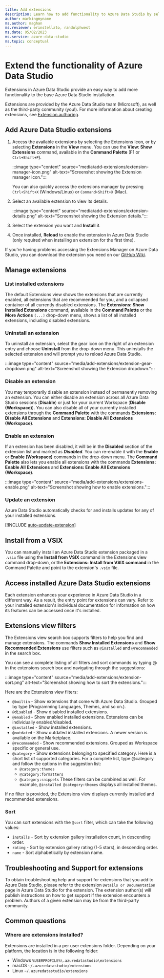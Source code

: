 ```yaml
---
title: Add extensions
description: Learn how to add functionality to Azure Data Studio by selecting and installing extensions from among those provided by Microsoft and third parties.
author: markingmyname
ms.author: maghan
ms.reviewer: erinstellato, randolphwest
ms.date: 05/02/2023
ms.service: azure-data-studio
ms.topic: conceptual
---
```


# Extend the functionality of Azure Data Studio

Extensions in Azure Data Studio provide an easy way to add more functionality to the base Azure Data Studio installation.

Extensions are provided by the Azure Data Studio team (Microsoft), as well as the third-party community (you!). For more information about creating extensions, see [Extension authoring](./extension-authoring.md).

## Add Azure Data Studio extensions

1. Access the available extensions by selecting the Extensions Icon, or by selecting **Extensions** in the **View** menu. You can use the **View: Show Extensions** command, available in the **Command Palette** (F1 or `Ctrl+Shift+P`).

    :::image type="content" source="media/add-extensions/extension-manager-icon.png" alt-text="Screenshot showing the Extension manager icon.":::

    You can also quickly access the extensions manager by pressing `Ctrl+Shift+X` (Windows/Linux) or `Command+Shift+X` (Mac).

1. Select an available extension to view its details.

    :::image type="content" source="media/add-extensions/extension-details.png" alt-text="Screenshot showing the Extension details.":::

1. Select the extension you want and **Install** it.

1. Once installed, **Reload** to enable the extension in Azure Data Studio (only required when installing an extension for the first time).

If you're having problems accessing the Extensions Manager on Azure Data Studio, you can download the extension you need on our [GitHub Wiki](https://github.com/microsoft/azuredatastudio/wiki/List-of-Extensions).

## Manage extensions

### List installed extensions

The default Extensions view shows the extensions that are currently enabled, all extensions that are recommended for you, and a collapsed container of all currently disabled extensions. The **Extensions: Show Installed Extensions** command, available in the **Command Palette** or the **More Actions** `(...)` drop-down menu, shows a list of all installed extensions, including disabled extensions.

### Uninstall an extension

To uninstall an extension, select the gear icon on the right of an extension entry and choose **Uninstall** from the drop-down menu. This uninstalls the selected extension and will prompt you to reload Azure Data Studio.

 :::image type="content" source="media/add-extensions/extension-gear-dropdown.png" alt-text="Screenshot showing the Extension dropdown.":::

### Disable an extension

You may temporarily disable an extension instead of permanently removing an extension. You can either disable an extension across all Azure Data Studio sessions (**Disable**) or just for your current Workspace (**Disable (Workspace)**). You can also disable all of your currently installed extensions through the **Command Palette** with the commands **Extensions: Disable All Extensions** and **Extensions: Disable All Extensions (Workspace)**.

### Enable an extension

If an extension has been disabled, it will be in the **Disabled** section of the extension list and marked as ***Disabled***. You can re-enable it with the **Enable** or **Enable (Workspace)** commands in the drop-down menu. The **Command Palette** also lets you enable all extensions with the commands **Extensions: Enable All Extensions** and **Extensions: Enable All Extensions (Workspace)**.

:::image type="content" source="media/add-extensions/extensions-enable.png" alt-text="Screenshot showing how to enable extensions.":::

### <a id="updating-an-extension"></a> Update an extension

Azure Data Studio automatically checks for and installs updates for any of your installed extensions.

[!INCLUDE [auto-update-extension](includes/auto-update-extension.md)]

## Install from a VSIX

You can manually install an Azure Data Studio extension packaged in a `.vsix` file using the **Install from VSIX** command in the Extensions view command drop-down, or the **Extensions: Install from VSIX command** in the Command Palette and point to the extension's `.vsix` file.

## Access installed Azure Data Studio extensions

Each extension enhances your experience in Azure Data Studio in a different way. As a result, the entry point for extensions can vary. Refer to your installed extension's individual documentation for information on how its features can be accessed once it's installed.

## Extensions view filters

The Extensions view search box supports filters to help you find and manage extensions. The commands **Show Installed Extensions** and **Show Recommended Extensions** use filters such as `@installed` and `@recommended` in the search box.

You can see a complete listing of all filters and sort commands by typing @ in the extensions search box and navigating through the suggestions:

:::image type="content" source="media/add-extensions/extension-sort.png" alt-text="Screenshot showing how to sort the extensions.":::

Here are the Extensions view filters:

- `@builtin` - Show extensions that come with Azure Data Studio. Grouped by type (Programming Languages, Themes, and so on.).
- `@disabled` - Show disabled installed extensions.
- `@enabled` - Show enabled installed extensions. Extensions can be individually enabled/disabled.
- `@installed` - Show installed extensions.
- `@outdated` - Show outdated installed extensions. A newer version is available on the Marketplace.
- `@recommended` - Show recommended extensions. Grouped as Workspace specific or general use.
- `@category` - Show extensions belonging to specified category. Here is a short list of supported categories. For a complete list, type @category and follow the options in the suggestion list:
  - `@category:themes`
  - `@category:formatters`
  - `@category:snippets`
These filters can be combined as well. For example, `@installed @category:themes` displays all installed themes.

If no filter is provided, the Extensions view displays currently installed and recommended extensions.

### Sort

You can sort extensions with the `@sort` filter, which can take the following values:

- `installs` - Sort by extension gallery installation count, in descending order.
- `rating` - Sort by extension gallery rating (1-5 stars), in descending order.
- `name` - Sort alphabetically by extension name.

## Troubleshooting and Support for extensions

To obtain troubleshooting help and support for extensions that you add to Azure Data Studio, please refer to the extension `Details or Documentation` page in Azure Data Studio for the extension. The extension author(s) will publish instructions on how to get support if the extension encounters a problem. Authors of a given extension may be from the third-party community.

## Common questions

### Where are extensions installed?

Extensions are installed in a per user extensions folder. Depending on your platform, the location is in the following folder:

- Windows `%USERPROFILE%\.azuredatastudio\extensions`
- macOS `~/.azuredatastudio/extensions`
- Linux `~/.azuredatastudio/extensions`
